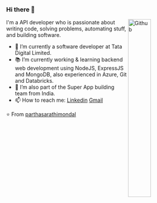 ### Hi there 👋

<img width="35%" align="right" alt="Github" src="https://user-images.githubusercontent.com/48678280/88862734-4903af80-d201-11ea-968b-9c939d88a37c.gif" />

I'm a API developer who is passionate about writing code, solving problems, automating stuff, and building software.

- 🔭 I’m currently a software developer at Tata Digital Limited.
- 📚 I’m currently working & learning  backend web development using NodeJS, ExpressJS and MongoDB, also experienced in Azure, Git and Databricks.
- 👯 I’m also part of the Super App building team from India.
- 📫 How to reach me: [Linkedin](https://www.linkedin.com/in/partha-sarathi-mondal) [Gmail](mailto:pmondal095@gmail.com)

⭐️ From [parthasarathimondal](https://github.com/pmondal095)
